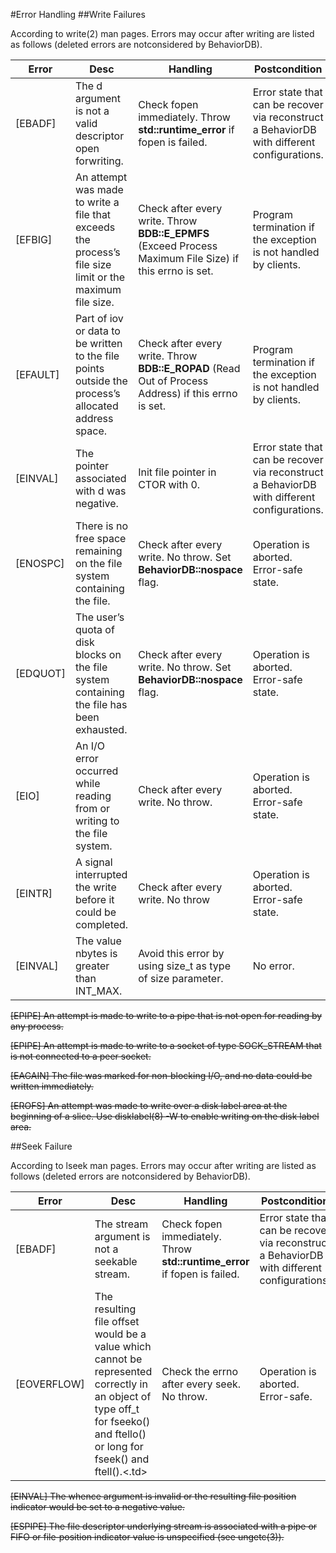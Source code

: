 #Error Handling
##Write Failures

According to write(2) man pages. Errors may occur after writing are listed as follows
(deleted errors are notconsidered by BehaviorDB).

<table>
<thead>
	<tr>
		<th>Error</th>
		<th>Desc</th>
		<th>Handling</th>
		<th>Postcondition</th>
		<th>Impl</th>
	</tr>
</thead>
<tbody>
<tr>
	<td>[EBADF]</td>
	<td>The d argument is not a valid descriptor open forwriting.</td>
	<td>Check fopen immediately. Throw <strong>std::runtime_error</strong> if fopen is failed.</td>
	<td>Error state that can be recover via reconstruct a BehaviorDB with different configurations.</td>
	<td>Yes</td>
</tr>

<tr>
	<td>[EFBIG]</td>
	<td>An attempt was made to write a file that exceeds the process’s file size limit or the maximum file size.</td>
	<td>Check after every write. Throw <strong>BDB::E_EPMFS</strong> (Exceed Process Maximum File Size) if this errno is set.</td>
	<td>Program termination if the exception is not handled by clients.</td>
	<td>No</td>
</tr>

<tr>
	<td>[EFAULT]</td>
	<td>Part of iov or data to be written to the file points outside the process’s allocated address space.</td>
	<td>Check after every write. Throw <strong>BDB::E_ROPAD</strong> (Read Out of Process Address) if this errno is set.</td>
	<td>Program termination if the exception is not handled by clients.</td>
	<td>No</td>
</tr>

<tr>
	<td>[EINVAL]</td>
	<td>The pointer associated with d was negative. </td>
	<td>Init file pointer in CTOR with 0.</td>
	<td>Error state that can be recover via reconstruct a BehaviorDB with different configurations.<td/>
	<td>Yes</td>
</tr>

<tr>
	<td>[ENOSPC]</td>
	<td>There is no free space remaining on the file system containing the file.</td>
	<td>Check after every write. No throw. Set <strong>BehaviorDB::nospace</strong> flag.</td>
	<td>Operation is aborted. Error-safe state.</td>
	<td>No</td>
</tr>

<tr>
	<td>[EDQUOT]</td>
	<td>The user’s quota of disk blocks on the file system containing the file has been exhausted.</td>
	<td>Check after every write. No throw. Set <strong>BehaviorDB::nospace</strong> flag.</td>
	<td>Operation is aborted. Error-safe state.</td>
	<td>No</td>
</tr>

<tr>
	<td>[EIO]</td>
	<td>An I/O error occurred while reading from or writing to the file system.</td>
	<td>Check after every write. No throw.</td>
	<td>Operation is aborted. Error-safe state.</td>
	<td>No</td>
</tr>

<tr>
	<td>[EINTR]</td>
	<td>A signal interrupted the write before it could be completed.</td>
	<td>Check after every write. No throw</td>
	<td>Operation is aborted. Error-safe state.</td>
	<td>No</td>
</tr>

<tr>
	<td>[EINVAL]</td>
	<td>The value nbytes is greater than INT_MAX.</td>
	<td>Avoid this error by using size_t as type of size parameter.</td>
	<td>No error.</td>
	<td>Yes</td>
</tr>
</tbody>

</table>

<del>[EPIPE]            An attempt is made to write to a pipe that is not open for reading by any process.</del>

<del>[EPIPE]            An attempt is made to write to a socket of type SOCK_STREAM that is not connected to a peer socket.</del>

<del>[EAGAIN]           The file was marked for non‐blocking I/O, and no data could be written immediately.</del>

<del>[EROFS]            An attempt was made to write over a disk label area at the beginning of a slice. Use disklabel(8) -W to enable writing on the disk label area.</del>

##Seek Failure

According to lseek man pages. Errors may occur after writing are listed as follows
(deleted errors are notconsidered by BehaviorDB).

<table>
<thead>
	<tr>
		<th>Error</th>
		<th>Desc</th>
		<th>Handling</th>
		<th>Postcondition</th>
		<th>Impl</th>
	</tr>
</thead>
<tbody>
<tr>
	<td>[EBADF]</td>
	<td>The stream argument is not a seekable stream.</td>
	<td>Check fopen immediately. Throw <strong>std::runtime_error</strong> if fopen is failed.</td>
	<td>Error state that can be recover via reconstruct a BehaviorDB with different configurations.</td>
	<td>Yes</td>
</tr>
<tr>
	<td>[EOVERFLOW]</td>
	<td>The resulting file offset would be a value which cannot be represented correctly in an object of type off_t for fseeko() and ftello() or long for fseek() and ftell().<.td>
	<td>Check the errno after every seek. No throw.</td>
	<td>Operation is aborted. Error-safe.</td>
	<td>Yes</td>
</tr>
</tbody>
</table>

<del>[EINVAL]	The whence argument is invalid or the resulting file position indicator would be set to a negative value.</del>

<del>[ESPIPE]	The file descriptor underlying stream is associated with a pipe or FIFO or file‐position indicator value is unspecified (see ungetc(3)).</del>


